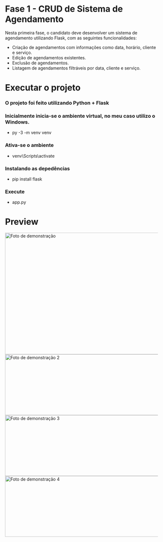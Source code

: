 # Fase 1 - CRUD de Sistema de Agendamento 

Nesta primeira fase, o candidato deve desenvolver um sistema de agendamento 
utilizando Flask, com as seguintes funcionalidades: 
- Criação de agendamentos com informações como data, horário, cliente e 
serviço. 
- Edição de agendamentos existentes. 
- Exclusão de agendamentos. 
- Listagem de agendamentos filtráveis por data, cliente e serviço. 

# Executar o projeto

### O projeto foi feito utilizando Python + Flask

### Inicialmente inicia-se o ambiente virtual, no meu caso utilizo o Windows.
- py -3 -m venv venv

### Ativa-se o ambiente
- venv\Scripts\activate

### Instalando as depedências
- pip install flask

### Execute
- app.py

# Preview

<div align="left">
    <img 
      alt="Foto de demonstração" 
      height="400"
      width="800"
      src="https://github.com/user-attachments/assets/9dafe7ad-0400-40c9-b333-a01df39b6abc" 
    />

<div align="left">
    <img 
      alt="Foto de demonstração 2" 
      height="200"
      width="800"
      src="https://github.com/user-attachments/assets/6c1877b0-daee-449b-9c79-5207019857a4" 
    />

  <div align="left">
    <img 
      alt="Foto de demonstração 3" 
      height="200"
      width="800"
      src="https://github.com/user-attachments/assets/7537e0cf-925e-4713-a6b1-c1dc97313439" 
    />
    
  <div align="left">
    <img 
      alt="Foto de demonstração 4" 
      height="200"
      width="800"
      src="https://github.com/user-attachments/assets/6f5fd578-05c1-48ec-9773-b5b0d1f27af5" 
    />

